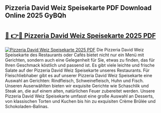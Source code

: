 ## Pizzeria David Weiz Speisekarte PDF Download Online 2025 GyBQh

# <h2><a href="http://gcaenm.nevu.top/?p=Pizzeria+David+Weiz+Speisekarte">🔗 👉🔴 Pizzeria David Weiz Speisekarte 2025 PDF</a></h2>

[![Pizzeria David Weiz Speisekarte 2025 PDF](https://i.imgur.com/dBaPXMq.png)](http://gcaenm.nevu.top/?p=Pizzeria+David+Weiz+Speisekarte)
Die Pizzeria David Weiz Speisekarte des Restaurants oder Cafés bietet nicht nur ein Menü mit Gerichten, sondern auch eine Gelegenheit für Sie, etwas zu finden, das für Ihren Geschmack köstlich und passend ist. Es gibt viele leichte und frische Salate auf der Pizzeria David Weiz Speisekarte unseres Restaurants. Für Fleischliebhaber gibt es auf unserer Pizzeria David Weiz Speisekarte eine Auswahl an Gerichten: Rindfleisch, Schweinefleisch, Huhn und Fisch. Unseren Auserwählten bieten wir exquisite Gerichte wie Schaschlik und Steak an, die auf einem alten, natürlichen Feuer zubereitet werden. Unsere Pizzeria David Weiz Speisekarte umfasst eine große Auswahl an Desserts, von klassischen Torten und Kuchen bis hin zu exquisiten Crème Brûlée und Schokoladen-Balinas.
